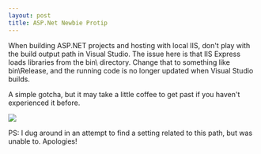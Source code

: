 ```yaml
---
layout: post
title: ASP.Net Newbie Protip 
---
```

When building ASP.NET projects and hosting with local IIS, don't play with the build output path in Visual Studio. The issue here is that IIS Express loads libraries from the bin\ directory. Change that to something like bin\Release\, and the running code is no longer updated when Visual Studio builds.

A simple gotcha, but it may take a little coffee to get past if you haven't experienced it before.

![][0]

PS: I dug around in an attempt to find a setting related to this path, but was unable to. Apologies!

[0]: /images/aspnet_buildpath.png